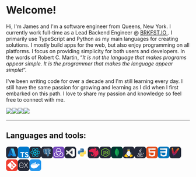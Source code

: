 # Welcome!

Hi, I'm James and I'm a software engineer from Queens, New York. I currently work full-time as a Lead Backend Engineer @ [BRKFST.IO ](https://www.brkfst.io/). I primarily use TypeScript and Python as my main languages for creating solutions. I mostly build apps for the web, but also enjoy programming on all platforms. I focus on providing simplicity for both users and developers. In the words of Robert C. Martin, “*It is not the language that makes programs appear simple. It is the programmer that makes the language appear simple!*”.

I've been writing code for over a decade and I'm still learning every day. I still have the same passion for growing and learning as I did when I first embarked on this path. I love to share my passion and knowledge so feel free to connect with me.

[<img src="https://custom-icon-badges.demolab.com/badge/-LinkedIn-blue?style=for-the-badge&logo=linkedin&logoColor=white">](https://www.linkedin.com/in/james-mccarthy-9ab411142/)[<img src="https://custom-icon-badges.demolab.com/badge/-Email-red?style=for-the-badge&logo=gmail&logoColor=white">](mailto:jmccarthyns92@gmail.com)[<img src="https://custom-icon-badges.demolab.com/badge/-Resume-blue?style=for-the-badge&logo=download&logoColor=white">](https://github.com/jmccarthy92/jmccarthy92/raw/main/resume/resume.pdf)[<img src="https://custom-icon-badges.demolab.com/badge/-Schedule a Chat-yellow?style=for-the-badge&logo=calendar&logoColor=black">](https://cal.com/jmccarthy92/30min)
 
 ----
  
 ## Languages and tools:
 <code><img height="32" src="https://raw.githubusercontent.com/tandpfun/skill-icons/main/icons/Azure-Dark.svg"></code><code><img height="32" src="https://raw.githubusercontent.com/tandpfun/skill-icons/main/icons/TypeScript.svg"></code><code><img height="32" src="https://raw.githubusercontent.com/tandpfun/skill-icons/main/icons/React-Dark.svg"></code><code><img height="32" src="https://raw.githubusercontent.com/tandpfun/skill-icons/main/icons/PostgreSQL-Dark.svg"></code><code><img height="32" src="https://raw.githubusercontent.com/tandpfun/skill-icons/main/icons/Redux.svg"></code><code><img height="32" src="https://raw.githubusercontent.com/tandpfun/skill-icons/main/icons/VSCode-Dark.svg"></code><code><img height="32" src="https://raw.githubusercontent.com/github/explore/80688e429a7d4ef2fca1e82350fe8e3517d3494d/topics/python/python.png"></code><code><img height="32" src="https://raw.githubusercontent.com/tandpfun/skill-icons/main/icons/NestJS-Dark.svg"></code><code><img height="32" src="https://raw.githubusercontent.com/tandpfun/skill-icons/main/icons/NodeJS-Dark.svg"></code><code><img height="32" src="https://raw.githubusercontent.com/tandpfun/skill-icons/main/icons/MongoDB.svg"></code><code><img height="32" src="https://raw.githubusercontent.com/tandpfun/skill-icons/main/icons/Linux-Dark.svg"></code><code><img height="32" src="https://raw.githubusercontent.com/tandpfun/skill-icons/main/icons/Java-Dark.svg"></code><code><img height="32" src="https://raw.githubusercontent.com/tandpfun/skill-icons/main/icons/HTML.svg"></code><code><img height="32" src="https://raw.githubusercontent.com/tandpfun/skill-icons/main/icons/CSS.svg"></code><code><img height="32" src="https://raw.githubusercontent.com/tandpfun/skill-icons/main/icons/Maven-Dark.svg"></code><code><img height="32" src="https://raw.githubusercontent.com/tandpfun/skill-icons/main/icons/Git.svg"></code><code><img height="32" src="https://raw.githubusercontent.com/tandpfun/skill-icons/main/icons/ExpressJS-Dark.svg"></code><code><img height="32" src="https://raw.githubusercontent.com/tandpfun/skill-icons/main/icons/Docker.svg"></code>
  



<!--
**jmccarthy92/jmccarthy92** is a ✨ _special_ ✨ repository because its `README.md` (this file) appears on your GitHub profile.

Here are some ideas to get you started:

- 🔭 I’m currently working on ...
- 🌱 I’m currently learning ...
- 👯 I’m looking to collaborate on ...
- 🤔 I’m looking for help with ...
- 💬 Ask me about ...
- 📫 How to reach me: ...
- 😄 Pronouns: ...
- ⚡ Fun fact: ...
-->
